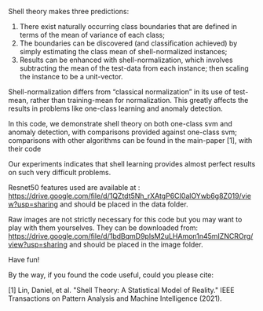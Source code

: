 Shell theory makes three predictions: 
1) There exist naturally occurring class boundaries that are defined in terms of the mean of variance of each class;
2) The boundaries can be discovered (and classification achieved) by simply estimating the class mean of shell-normalized instances;
3) Results can be enhanced with shell-normalization, which involves subtracting the mean of the test-data from each instance; then scaling the instance to be a unit-vector.

Shell-normalization differs from “classical normalization”  in its use of test-mean, rather than training-mean for normalization. This greatly affects the results in problems like one-class learning and anomaly detection. 

In this code, we demonstrate shell theory on both one-class svm and anomaly detection, with comparisons provided against one-class svm; comparisons with other algorithms can be found in the main-paper [1], with their code

Our experiments indicates that shell learning provides almost perfect results on such very difficult problems. 

Resnet50 features used are available at :
https://drive.google.com/file/d/1QZtdt5Nh_rXAtgP6CI0alOYwb6g8Z019/view?usp=sharing
and should be placed in the data folder.

Raw images are not strictly necessary for this code but you may want to play with them yourselves. They can be downloaded from:
https://drive.google.com/file/d/1bdBqmD9plsM2uLHAmon1n45mIZNCROrg/view?usp=sharing
and should be placed in the image folder.

Have fun!

By the way, if you found the code useful, could you please cite:

[1] Lin, Daniel, et al. "Shell Theory: A Statistical Model of Reality." IEEE Transactions on Pattern Analysis and Machine Intelligence (2021).
